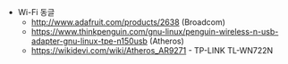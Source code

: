 

- Wi-Fi 동글
  - http://www.adafruit.com/products/2638 (Broadcom)
  - https://www.thinkpenguin.com/gnu-linux/penguin-wireless-n-usb-adapter-gnu-linux-tpe-n150usb (Atheros)
  - https://wikidevi.com/wiki/Atheros_AR9271 - TP-LINK TL-WN722N
